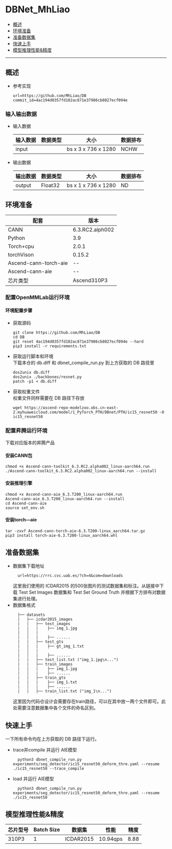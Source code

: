 # DBNet_MhLiao

- [概述](#ABSTRACT)
- [环境准备](#ENV_PREPARE)
- [准备数据集](#DATASET_PREPARE)
- [快速上手](#QUICK_START)
- [模型推理性能&精度](#INFER_PERFORM)
  
***

## 概述 <a name="ABSTRACT"></a>
- 参考实现
  ```
  url=https://github.com/MhLiao/DB 
  commit_id=4ac194d0357fd102ac871e37986cb8027ecf094e  
  ```
### 输入输出数据
- 输入数据

  | 输入数据 | 数据类型 | 大小                 | 数据排布 |
  | ------- | -------- | ------------------- | ------- |
  | input   |          | bs x 3 x 736 x 1280 | NCHW    |

- 输出数据
  
  | 输出数据 | 数据类型 | 大小                 | 数据排布 |
  | ------- | -------- | ------------------- | ------- |
  | output  | Float32  | bs x 1 x 736 x 1280 | ND      |

## 环境准备 <a name="ENV_PREPARE"></a>
| 配套                   | 版本            | 
|-----------------------|-----------------| 
| CANN                  | 6.3.RC2.alph002 |
| Python                | 3.9        |                                                           
| Torch+cpu             | 2.0.1           |
| torchVison            | 0.15.2          | 
| Ascend-cann-torch-aie | --              |
| Ascend-cann-aie       | --              |
| 芯片类型               | Ascend310P3     |
### 配置OpenMMLab运行环境
#### 环境配置步骤
- 获取源码
  ```
  git clone https://github.com/MhLiao/DB 
  cd DB
  git reset 4ac194d0357fd102ac871e37986cb8027ecf094e --hard
  pip3 install -r requirements.txt
  ```
- 获取运行脚本和环境  
  下载本仓的 db.diff 和 dbnet_compile_run.py 到上方获取的 DB 路径里
  ```
  dos2unix db.diff
  dos2unix ./backbones/resnet.py
  patch -p1 < db.diff
  ```
- 获取权重文件  
  权重文件同样需要在 DB 路径下存放
  ```
  wget https://ascend-repo-modelzoo.obs.cn-east-2.myhuaweicloud.com/model/1_PyTorch_PTH/DBnet/PTH/ic15_resnet50 -O ic15_resnet50
  ```

### 配置昇腾运行环境
下载对应版本的昇腾产品
#### 安装CANN包

```
chmod +x Ascend-cann-toolkit_6.3.RC2.alpha002_linux-aarch64.run 
./Ascend-cann-toolkit_6.3.RC2.alpha002_linux-aarch64.run --install
```

#### 安装推理引擎

```
chmod +x Ascend-cann-aie_6.3.T200_linux-aarch64.run
Ascend-cann-aie_6.3.T200_linux-aarch64.run --install
cd Ascend-cann-aie
source set_env.sh
```

#### 安装torch—aie

```
tar -zxvf Ascend-cann-torch-aie-6.3.T200-linux_aarch64.tar.gz
pip3 install torch-aie-6.3.T200-linux_aarch64.whl
```

## 准备数据集 <a name="DATASET_PREPARE"></a>
- 数据集下载地址
  ```
    url=https://rrc.cvc.uab.es/?ch=4&com=downloads
  ```
  这里我们使用的 ICDAR2015 的500张图片的测试数据集和标注。从链接中下载 Test Set Images 数据集和 Test Set Ground Truth 并根据下方排布对数据集进行处理。
- 数据集格式
  ```
    ├── datasets
    |   ├── icdar2015_images
    |   |   ├── test_images
    |   |   |    ├── img_1.jpg
    |   │   |    
    |   │   |    ├── ......
    |   |   ├── test_gts
    |   |   |    ├── gt_img_1.txt
    |   │   |    
    |   │   |    ├── ......
    |   |   ├── test_list.txt ("img_1.jpg\n...")
    |   |   ├── train_images
    |   |   |    ├── img_1.jpg
    |   │   |    ├── ......
    |   |   ├── train_gts
    |   |   |    ├── img_1.txt
    |   │   |    ├── ......
    |   |   ├── train_list.txt ("img_1\n...")
  ```
  这里因为代码仓设计会需要存在train路径，可以在其中放一两个文件即可。此处需要注意数据集中各个文件的命名区别。

## 快速上手 <a name="QUICK_START"></a>
一下所有命令均在上方获取的 DB 路径下运行。

- trace并compile 并运行 AIE模型
  ```
    python3 dbnet_compile_run.py experiments/seg_detector/ic15_resnet50_deform_thre.yaml --resume ./ic15_resnet50 --trace_compile
  ```

- load 并运行 AIE模型
  ```
    python3 dbnet_compile_run.py experiments/seg_detector/ic15_resnet50_deform_thre.yaml --resume ./ic15_resnet50
  ```

## 模型推理性能&精度 <a name="INFER_PERFORM"></a>
| 芯片型号 | Batch Size | 数据集    | 性能 | 精度 |
|---------|------------|-----------|------|------|
| 310P3   | 1          | ICDAR2015 | 10.94qps | 8.88 |